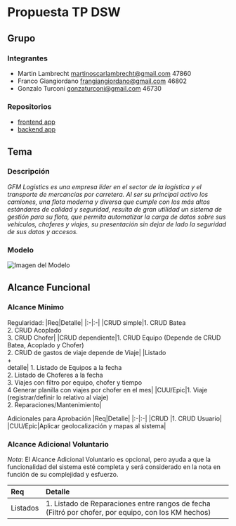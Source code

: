 # Propuesta TP DSW

## Grupo
### Integrantes
* Martin Lambrecht <martinoscarlambrecht@gmail.com> 47860
* Franco Giangiordano <frangiangiordano@gmail.com> 46802
* Gonzalo Turconi <gonzaturconi@gmail.com> 46730

### Repositorios
* [frontend app](https://github.com/franGiangiordano/TTADS-Frontend.git)
* [backend app](https://github.com/franGiangiordano/TTADS-Backend.git)

## Tema
### Descripción
*GFM Logistics es una empresa líder en el sector de la logística y el transporte de mercancías por carretera. Al ser su principal activo los camiones, una flota moderna y diversa que cumple con los más altos estándares de calidad y seguridad, resulta de gran utilidad un sistema de gestión para su flota, que permita automatizar la carga de datos sobre sus vehículos, choferes y viajes, su presentación sin dejar de lado la seguridad de sus datos y accesos.*

### Modelo
![Imagen del Modelo](https://i.postimg.cc/DwjvFtB3/MD.png)

## Alcance Funcional 

### Alcance Mínimo

Regularidad:
|Req|Detalle|
|:-|:-|
|CRUD simple|1. CRUD Batea<br>2. CRUD Acoplado<br>3. CRUD Chofer|
|CRUD dependiente|1. CRUD Equipo (Depende de CRUD Batea, Acoplado y Chofer)<br>2. CRUD de gastos de viaje depende de Viaje|
|Listado<br>+<br>detalle| 1. Listado de Equipos a la fecha<br> 2. Listado de Choferes a la fecha<br> 3. Viajes con filtro por equipo, chofer y tiempo<br> 4 Generar planilla con viajes por chofer en el mes|
|CUU/Epic|1. Viaje (registrar/definir lo relativo al viaje)<br>2. Reparaciones/Mantenimiento|


Adicionales para Aprobación
|Req|Detalle|
|:-|:-|
|CRUD |1. CRUD Usuario|
|CUU/Epic|Aplicar geolocalización y mapas al sistema|


### Alcance Adicional Voluntario

*Nota*: El Alcance Adicional Voluntario es opcional, pero ayuda a que la funcionalidad del sistema esté completa y será considerado en la nota en función de su complejidad y esfuerzo.

|Req|Detalle|
|:-|:-|
|Listados |1. Listado de Reparaciones entre rangos de fecha (Filtró por chofer, por equipo, con los KM hechos)|


